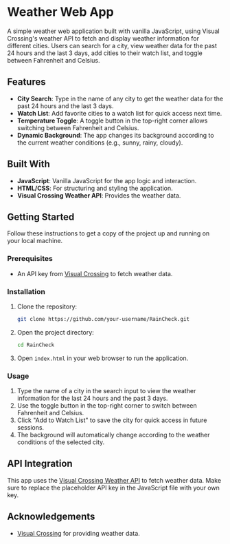 # Weather Web App

A simple weather web application built with vanilla JavaScript, using Visual Crossing's weather API to fetch and display weather information for different cities. Users can search for a city, view weather data for the past 24 hours and the last 3 days, add cities to their watch list, and toggle between Fahrenheit and Celsius.

## Features

- **City Search**: Type in the name of any city to get the weather data for the past 24 hours and the last 3 days.
- **Watch List**: Add favorite cities to a watch list for quick access next time.
- **Temperature Toggle**: A toggle button in the top-right corner allows switching between Fahrenheit and Celsius.
- **Dynamic Background**: The app changes its background according to the current weather conditions (e.g., sunny, rainy, cloudy).
  
## Built With

- **JavaScript**: Vanilla JavaScript for the app logic and interaction.
- **HTML/CSS**: For structuring and styling the application.
- **Visual Crossing Weather API**: Provides the weather data.

## Getting Started

Follow these instructions to get a copy of the project up and running on your local machine.

### Prerequisites

- An API key from [Visual Crossing](https://www.visualcrossing.com/) to fetch weather data.

### Installation

1. Clone the repository:
    ```bash
    git clone https://github.com/your-username/RainCheck.git
    ```

2. Open the project directory:
    ```bash
    cd RainCheck
    ```

3. Open `index.html` in your web browser to run the application.

### Usage

1. Type the name of a city in the search input to view the weather information for the last 24 hours and the past 3 days.
2. Use the toggle button in the top-right corner to switch between Fahrenheit and Celsius.
3. Click "Add to Watch List" to save the city for quick access in future sessions.
4. The background will automatically change according to the weather conditions of the selected city.

## API Integration

This app uses the [Visual Crossing Weather API](https://www.visualcrossing.com/) to fetch weather data. Make sure to replace the placeholder API key in the JavaScript file with your own key.

## Acknowledgements

- [Visual Crossing](https://www.visualcrossing.com/) for providing weather data.
